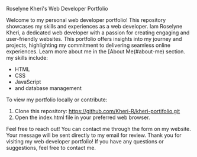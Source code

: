 Roselyne Kheri's Web Developer Portfolio

Welcome to my personal web developer portfolio! This repository showcases my skills and experiences as a web developer.
Iam Roselyne Kheri, a dedicated web developer with a passion for creating engaging and user-friendly websites. This portfolio offers insights into my journey and projects, highlighting my commitment to delivering seamless online experiences. Learn more about me in the [About Me(#about-me) section.
my skills include:
- HTML
- CSS
- JavaScript
- and database management

To view my portfolio locally or contribute:
1. Clone this repository: https://github.com/Kheri-R/kheri-portifolio.git
2. Open the index.html file in your preferred web browser.
 
Feel free to reach out! You can contact me through the form on my website. Your message will be sent directly to my email for review.
Thank you for visiting my web developer portfolio! If you have any questions or suggestions, feel free to contact me.
